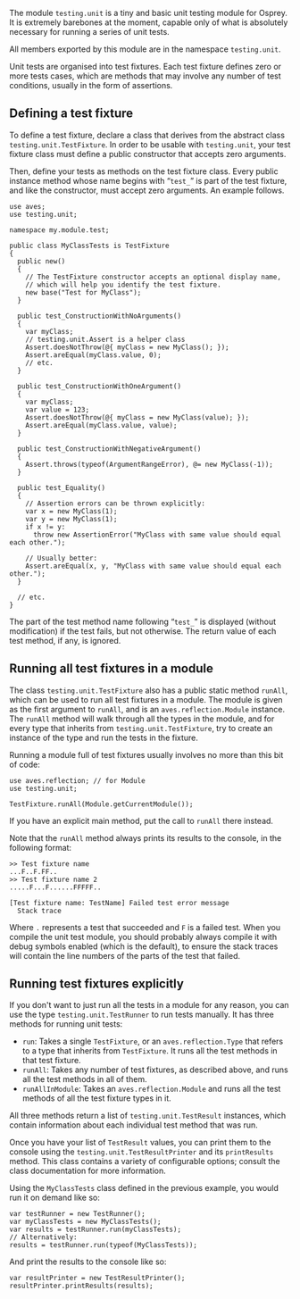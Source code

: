 The module `testing.unit` is a tiny and basic unit testing module for Osprey. It is extremely barebones at the moment, capable only of what is absolutely necessary for running a series of unit tests.

All members exported by this module are in the namespace `testing.unit`.

Unit tests are organised into test fixtures. Each test fixture defines zero or more tests cases, which are methods that may involve any number of test conditions, usually in the form of assertions.

## Defining a test fixture

To define a test fixture, declare a class that derives from the abstract class `testing.unit.TestFixture`. In order to be usable with `testing.unit`, your test fixture class must define a public constructor that accepts zero arguments.

Then, define your tests as methods on the test fixture class. Every public instance method whose name begins with “`test_`” is part of the test fixture, and like the constructor, must accept zero arguments. An example follows.

```
use aves;
use testing.unit;

namespace my.module.test;

public class MyClassTests is TestFixture
{
  public new()
  {
    // The TestFixture constructor accepts an optional display name,
    // which will help you identify the test fixture.
    new base("Test for MyClass");
  }

  public test_ConstructionWithNoArguments()
  {
    var myClass;
    // testing.unit.Assert is a helper class
    Assert.doesNotThrow(@{ myClass = new MyClass(); });
    Assert.areEqual(myClass.value, 0);
    // etc.
  }

  public test_ConstructionWithOneArgument()
  {
    var myClass;
    var value = 123;
    Assert.doesNotThrow(@{ myClass = new MyClass(value); });
    Assert.areEqual(myClass.value, value);
  }

  public test_ConstructionWithNegativeArgument()
  {
    Assert.throws(typeof(ArgumentRangeError), @= new MyClass(-1));
  }

  public test_Equality()
  {
    // Assertion errors can be thrown explicitly:
    var x = new MyClass(1);
    var y = new MyClass(1);
    if x != y:
      throw new AssertionError("MyClass with same value should equal each other.");

    // Usually better:
    Assert.areEqual(x, y, "MyClass with same value should equal each other.");
  }

  // etc.
}
```

The part of the test method name following “`test_`” is displayed (without modification) if the test fails, but not otherwise. The return value of each test method, if any, is ignored.

## Running all test fixtures in a module

The class `testing.unit.TestFixture` also has a public static method `runAll`, which can be used to run all test fixtures in a module. The module is given as the first argument to `runAll`, and is an `aves.reflection.Module` instance. The `runAll` method will walk through all the types in the module, and for every type that inherits from `testing.unit.TestFixture`, try to create an instance of the type and run the tests in the fixture.

Running a module full of test fixtures usually involves no more than this bit of code:

```
use aves.reflection; // for Module
use testing.unit;

TestFixture.runAll(Module.getCurrentModule());
```

If you have an explicit main method, put the call to `runAll` there instead.

Note that the `runAll` method always prints its results to the console, in the following format:

    >> Test fixture name
    ...F..F.FF..
    >> Test fixture name 2
    .....F...F......FFFFF..

    [Test fixture name: TestName] Failed test error message
      Stack trace

Where `.` represents a test that succeeded and `F` is a failed test. When you compile the unit test module, you should probably always compile it with debug symbols enabled (which is the default), to ensure the stack traces will contain the line numbers of the parts of the test that failed.

## Running test fixtures explicitly

If you don't want to just run all the tests in a module for any reason, you can use the type `testing.unit.TestRunner` to run tests manually. It has three methods for running unit tests:

* `run`: Takes a single `TestFixture`, or an `aves.reflection.Type` that refers to a type that inherits from `TestFixture`. It runs all the test methods in that test fixture.
* `runAll`: Takes any number of test fixtures, as described above, and runs all the test methods in all of them.
* `runAllInModule`: Takes an `aves.reflection.Module` and runs all the test methods of all the test fixture types in it.

All three methods return a list of `testing.unit.TestResult` instances, which contain information about each individual test method that was run.

Once you have your list of `TestResult` values, you can print them to the console using the `testing.unit.TestResultPrinter` and its `printResults` method. This class contains a variety of configurable options; consult the class documentation for more information.

Using the `MyClassTests` class defined in the previous example, you would run it on demand like so:

```
var testRunner = new TestRunner();
var myClassTests = new MyClassTests();
var results = testRunner.run(myClassTests);
// Alternatively:
results = testRunner.run(typeof(MyClassTests));
```

And print the results to the console like so:

```
var resultPrinter = new TestResultPrinter();
resultPrinter.printResults(results);
```
